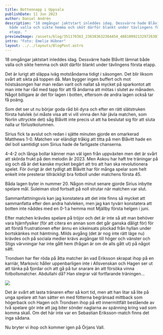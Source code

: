 ```yaml
---
title: Bottennapp i Uppsala
publishDate: 11 Jun 2023
author: Daniel Andrén
description: "18 omgångar jaktstart inleddes idag. Dessvärre hade Blåvitt lämnat
  både valla och sikte hemma och sköt därför blankt under tävlingens första
  etapp. "
previewImage: /assets/blog/351170363_236383632364454_4881009213297263070_n.jpg
intro: "Foto: Emelie Hübner"
layout: ../../layouts/BlogPost.astro
---
```

18 omgångar jaktstart inleddes idag. Dessvärre hade Blåvitt lämnat både valla och sikte hemma och sköt därför blankt under tävlingens första etapp. 

Det är lurigt att släppa iväg motståndarna tidigt i säsongen. Det blir liksom svårt att sikta på toppen då. Man bygger ingen buffert och mot höstsäsongen har man redan varit och nallat så mycket på sparkontot att man inte har råd med tapp för att få ändarna att mötas i slutet av månaden. Något billigare är det för lagen i botten, eftersom de andra lagen också tar få poäng. 

Som det ser ut nu börjar goda råd bli dyra och efter en rätt slätstruken första halvlek (vi måste visa att vi vill vinna den här jävla matchen, som Norlin uttryckte det) såg Blåvitt inte precis ut att ha beslutat sig för att sluta nalla ur förlustkolumnen. 

Sirius fick ta avslut och redan i sjätte minuten gjorde en omarkerad Matthews 1-0. Matchen var eländigt tråkig att titta på men Blåvitt hade en del boll samtidigt som Sirius hade de farligaste chanserna. 

4-4-2 och långa bollar känner man väl igen från uppväxten men det är svårt att skörda frukt på den melodin år 2023. Men Askou har haft tre träningar på sig och då är det kanske mycket begärt att tro att han ska revolutionera spelet. För övrigt är det tydligt att Blåvitt har för många spelar som helt enkelt inte presterar tillräckligt bra fotboll under matchens första 45. 

Båda lagen byter in nummer 20. Någon minut senare gjorde Sirius inbytte spelare mål. Suleiman stod fortsatt på noll strutar när matchen var slut. 

Sammanfattningsvis kan jag konstatera att det inte finns så mycket att sammanfatta efter den andra halvleken, men jag kan tyvärr konstatera att botten inte nåddes med en 0-1:a hemma mot Mjällby första helgen i juni. 

Efter matchen krävdes spelare på tröjor och det är inte så att man behöver vara hjärnfysiker (för att citera en annan som det går ganska dåligt för) för att förstå frustrationen efter ännu en ickeinsats plockad från hyllan under bortskänkes mot hämtning. Milds avgång (det är nog inte rätt läge nu) krävdes och på sociala medier krävs avgångar till höger och vänster och Stigs värvningar har inte gått hem (frågan är om de alls gått ut) på något sätt. 

Trondsen har fler röda på åtta matcher än vad Eriksson skrapat ihop på en karriär, Markovic håller uppenbarligen inte i Allsvenskan och Hagen ser ut att tänka på fjordar och att gå på tur snarare än att försöka vinna fotbollsmatcher. Abdullahi då? Han stegrar väl fortfarande träningen…

![](/assets/blog/351111062_1427056898060090_6292445910508866450_n.jpg)

Det är svårt att lasta tränaren efter så kort tid, men att han litar så lite på unga spelare att han sätter en med fötterna begränsad mittback som högerback och Hagen och Trondsen ihop på ett innermittfält bestående av två spelare gör inte att jag biter sönder naglarna av spänning kring vad som komma skall. Om det här inte var en Sebastian Eriksson-match finns det inga sådana. 

Nu bryter vi ihop och kommer igen på Örjans Vall.